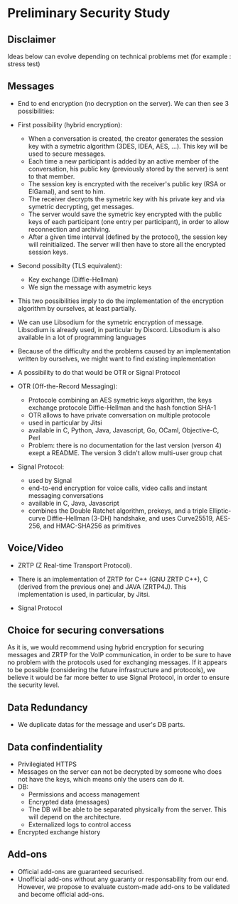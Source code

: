 # Preliminary Security Study

## Disclaimer

Ideas below can evolve depending on technical problems met (for example : stress test)

## Messages

- End to end encryption (no decryption on the server). We can then see 3 possibilities:
- First possibility (hybrid encryption):
    * When a conversation is created, the creator generates the session key with a symetric algorithm (3DES, IDEA, AES, ...). This key will be used to secure messages.
    * Each time a new participant is added by an active member of the conversation, his public key (previously stored by the server) is sent to that member.
    * The session key is encrypted with the receiver's public key (RSA or ElGamal), and sent to him.
    * The receiver decrypts the symetric key with his private key and via symetric decrypting, get messages.
    * The server would save the symetric key encrypted with the public keys of each participant (one entry per participant), in order to allow reconnection and archiving.
    * After a given time interval (defined by the protocol), the session key will reinitialized. The server will then have to store all the encrypted session keys.

- Second possibilty (TLS equivalent):
    * Key exchange (Diffie-Hellman)
    * We sign the message with asymetric keys

- This two possibilities imply to do the implementation of the encryption algorithm by ourselves, at least partially. 
- We can use Libsodium for the symetric encryption of message. Libsodium is already used, in particular by Discord. Libsodium is also available in a lot of programming languages

- Because of the difficulty and the problems caused by an implementation written by ourselves, we might want to find existing implementation
- A possibility to do that would be OTR or Signal Protocol

- OTR (Off-the-Record Messaging):
    * Protocole combining an AES symetric keys algorithm, the keys exchange protocole Diffie-Hellman and the hash fonction SHA-1
    * OTR allows to have private conversation on multiple protocole
    * used in particular by Jitsi
    * available in C, Python, Java, Javascript, Go, OCaml, Objective-C, Perl
    * Problem: there is no documentation for the last version (verson 4) exept a README. The version 3 didn't allow multi-user group chat
    
- Signal Protocol:
    * used by Signal
    * end-to-end encryption for voice calls, video calls and instant messaging conversations
    * available in C, Java, Javascript
    * combines the Double Ratchet algorithm, prekeys, and a triple Elliptic-curve Diffie–Hellman (3-DH) handshake, and uses Curve25519, AES-256, and HMAC-SHA256 as primitives

## Voice/Video

- ZRTP (Z Real-time Transport Protocol).
- There is an implementation of ZRTP for C++ (GNU ZRTP C++), C (derived from the previous one) and JAVA (ZRTP4J). This implementation is used, in particular, by Jitsi.

- Signal Protocol

## Choice for securing conversations

As it is, we would recommend using hybrid encryption for securing messages and ZRTP for the VoIP communication, in order to be sure to have no problem with the protocols used for exchanging messages.
If it appears to be possible (considering the future infrastructure and protocols), we believe it would be far more better to use Signal Protocol, in order to ensure the security level.

## Data Redundancy

- We duplicate datas for the message and user's DB parts.

## Data confindentiality

- Privilegiated HTTPS
- Messages on the server can not be decrypted by someone who does not have the keys, which means only the users can do it.
- DB:
    * Permissions and access management
    * Encrypted data (messages)
    * The DB will be able to be separated physically from the server. This will depend on the architecture.
    * Externalized logs to control access
- Encrypted exchange history

## Add-ons

- Official add-ons are guaranteed securised.
- Unofficial add-ons without any guaranty or responsability from our end. However, we propose to evaluate custom-made add-ons to be validated and become official add-ons.
